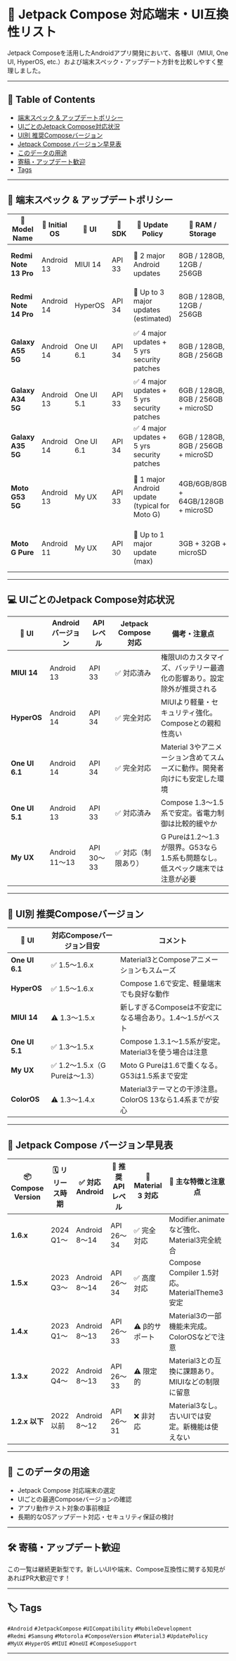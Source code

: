 # 📱 Jetpack Compose 対応端末・UI互換性リスト

Jetpack Composeを活用したAndroidアプリ開発において、各種UI（MIUI, One UI, HyperOS, etc.）および端末スペック・アップデート方針を比較しやすく整理しました。

---

## 📑 Table of Contents

- [端末スペック & アップデートポリシー](#端末スペック--アップデートポリシー)
- [UIごとのJetpack Compose対応状況](#uiごとのjetpack-compose対応状況)
- [UI別 推奨Composeバージョン](#ui別-推奨composeバージョン)
- [Jetpack Compose バージョン早見表](#jetpack-compose-バージョン早見表)
- [このデータの用途](#このデータの用途)
- [寄稿・アップデート歓迎](#寄稿アップデート歓迎)
- [Tags](#tags)

---

## 📱 端末スペック & アップデートポリシー

| 📱 Model Name         | 🧩 Initial OS | 🎨 UI      | 🧱 SDK | 🔄 Update Policy                               | 💾 RAM / Storage                   | ⭐ Key Features                                               |
| --------------------- | ------------- | ---------- | ------ | ---------------------------------------------- | ---------------------------------- | ------------------------------------------------------------ |
| **Redmi Note 13 Pro** | Android 13    | MIUI 14    | API 33 | 🔁 2 major Android updates                     | 8GB / 128GB, 12GB / 256GB          | 🛠️ MIUI UI (expected MIUI 15 support)                       |
| **Redmi Note 14 Pro** | Android 14    | HyperOS    | API 34 | 🔁 Up to 3 major updates (estimated)           | 8GB / 128GB, 12GB / 256GB          | ⚡ Lightweight, secure, performance-focused                   |
| **Galaxy A55 5G**     | Android 14    | One UI 6.1 | API 34 | ✅ 4 major updates + 5 yrs security patches     | 8GB / 128GB, 8GB / 256GB           | 💧 IP67, 🛡️ Gorilla Glass Victus+, flagship-grade support   |
| **Galaxy A34 5G**     | Android 13    | One UI 5.1 | API 33 | ✅ 4 major updates + 5 yrs security patches     | 6GB / 128GB, 8GB / 256GB + microSD | 🆙 Android 17 ready, 💽 microSD support                      |
| **Galaxy A35 5G**     | Android 14    | One UI 6.1 | API 34 | ✅ 4 major updates + 5 yrs security patches     | 6GB / 128GB, 8GB / 256GB + microSD | 🆕 Vision Booster display, next-gen A-series                 |
| **Moto G53 5G**       | Android 13    | My UX      | API 33 | 🔁 1 major Android update (typical for Moto G) | 4GB/6GB/8GB + 64GB/128GB + microSD | 💲 Budget 5G, 120Hz, 5000mAh, clean UI, microSD support      |
| **Moto G Pure**       | Android 11    | My UX      | API 30 | 🔁 Up to 1 major update (max)                  | 3GB + 32GB + microSD               | 💲 Very low-cost, 🪫 2-day battery, USB-C, microSD supported |

---

## 💻 UIごとのJetpack Compose対応状況

| 🎨 UI           | Android バージョン | API レベル | Jetpack Compose 対応 | 備考・注意点                                                     |
|----------------|--------------------|------------|------------------------|------------------------------------------------------------------|
| **MIUI 14**    | Android 13         | API 33     | ✅ 対応済み             | 権限UIのカスタマイズ、バッテリー最適化の影響あり。設定除外が推奨される |
| **HyperOS**    | Android 14         | API 34     | ✅ 完全対応             | MIUIより軽量・セキュリティ強化。Composeとの親和性高い             |
| **One UI 6.1** | Android 14         | API 34     | ✅ 完全対応             | Material 3やアニメーション含めてスムーズに動作。開発者向けにも安定した環境 |
| **One UI 5.1** | Android 13         | API 33     | ✅ 対応済み             | Compose 1.3〜1.5系で安定。省電力制御は比較的緩やか             |
| **My UX**      | Android 11〜13     | API 30〜33 | ✅ 対応（制限あり）     | G Pureは1.2〜1.3が限界。G53なら1.5系も問題なし。低スペック端末では注意が必要 |

---

## 🎨 UI別 推奨Composeバージョン

| 🎨 UI          | 対応Composeバージョン目安         | コメント                                                        |
|----------------|--------------------------|-----------------------------------------------------------------|
| **One UI 6.1** | ✅ 1.5〜1.6.x              | Material3とComposeアニメーションもスムーズ                               |
| **HyperOS**    | ✅ 1.5〜1.6.x              | Compose 1.6で安定、軽量端末でも良好な動作                                     |
| **MIUI 14**    | ⚠️ 1.3〜1.5.x             | 新しすぎるComposeは不安定になる場合あり。1.4〜1.5がベスト                      |
| **One UI 5.1** | ✅ 1.3〜1.5.x              | Compose 1.3.1〜1.5系が安定。Material3を使う場合は注意                          |
| **My UX**      | ✅ 1.2〜1.5.x（G Pureは〜1.3） | Moto G Pureは1.6で重くなる。G53は1.5系まで安定                              |
| **ColorOS**    | ⚠️ 1.3〜1.4.x             | Material3テーマとの干渉注意。ColorOS 13なら1.4系までが安心                   |

---

## 🧱 Jetpack Compose バージョン早見表

| 📦 Compose Version | 🗓️ リリース時期 | ✅ 対応 Android | 🧱 推奨 API レベル | 🧩 Material 3 対応 | 🌟 主な特徴と注意点                                                 |
|--------------------|----------------|----------------|------------------|--------------------|--------------------------------------------------------------------|
| **1.6.x**          | 2024 Q1〜       | Android 8〜14   | API 26〜34       | ✅ 完全対応           | Modifier.animateなど強化、Material3完全統合                               |
| **1.5.x**          | 2023 Q3〜       | Android 8〜14   | API 26〜34       | ✅ 高度対応           | Compose Compiler 1.5対応。MaterialTheme3安定                          |
| **1.4.x**          | 2023 Q1〜       | Android 8〜13   | API 26〜33       | ⚠️ β的サポート        | Material3の一部機能未完成。ColorOSなどで注意                                |
| **1.3.x**          | 2022 Q4〜       | Android 8〜13   | API 26〜33       | ⚠️ 限定的             | Material3との互換に課題あり。MIUIなどの制限に留意                           |
| **1.2.x 以下**     | 2022以前         | Android 8〜12   | API 26〜31       | ❌ 非対応            | Material3なし。古いUIでは安定。新機能は使えない                              |

---

## 📂 このデータの用途

- Jetpack Compose 対応端末の選定
- UIごとの最適Composeバージョンの確認
- アプリ動作テスト対象の事前検証
- 長期的なOSアップデート対応・セキュリティ保証の検討

---

## 🛠️ 寄稿・アップデート歓迎

この一覧は継続更新型です。新しいUIや端末、Compose互換性に関する知見があればPR大歓迎です！

---

## 🏷️ Tags

`#Android` `#JetpackCompose` `#UICompatibility` `#MobileDevelopment`  
`#Redmi` `#Samsung` `#Motorola` `#ComposeVersion` `#Material3` `#UpdatePolicy`  
`#MyUX` `#HyperOS` `#MIUI` `#OneUI` `#ComposeSupport`

---
